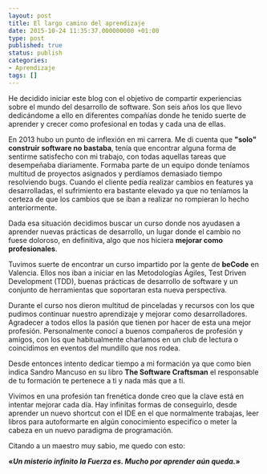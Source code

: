 ```yaml
---
layout: post
title: El largo camino del aprendizaje
date: 2015-10-24 11:35:37.000000000 +01:00
type: post
published: true
status: publish
categories:
- Aprendizaje
tags: []
---
```

He decidido iniciar este blog con el objetivo de compartir experiencias sobre el mundo del desarrollo de software. Son seis años los que llevo dedicándome a ello en diferentes compañías donde he tenido suerte de aprender y crecer como profesional en todas y cada una de ellas.

En 2013 hubo un punto de inflexión en mi carrera. Me di cuenta que **"solo" construir software no bastaba**, tenía que encontrar alguna forma de sentirme satisfecho con mi trabajo, con todas aquellas tareas que desempeñaba diariamente. Formaba parte de un equipo donde teníamos multitud de proyectos asignados y perdíamos demasiado tiempo resolviendo bugs. Cuando el cliente pedía realizar cambios en features ya desarrolladas, el sufrimiento era bastante elevado ya que no teníamos la certeza de que los cambios que se iban a realizar no rompieran lo hecho anteriormente.

Dada esa situación decidimos buscar un curso donde nos ayudasen a aprender nuevas prácticas de desarrollo, un lugar donde el cambio no fuese doloroso, en definitiva, algo que nos hiciera **mejorar como profesionales**.

Tuvimos suerte de encontrar un curso impartido por la gente de **beCode** en Valencia. Ellos nos iban a iniciar en las Metodologías Ágiles, Test Driven Development (TDD), buenas prácticas de desarrollo de software y un conjunto de herramientas que soportaran esta nueva perspectiva.

Durante el curso nos dieron multitud de pinceladas y recursos con los que pudimos continuar nuestro aprendizaje y mejorar como desarrolladores. Agradecer a todos ellos la pasión que tienen por hacer de esta una mejor profesión. Personalmente conocí a buenos compañeros de profesión y amigos, con los que habitualmente charlamos en un club de lectura o coincidimos en eventos del mundillo que nos rodea.

Desde entonces intento dedicar tiempo a mi formación ya que como bien indica Sandro Mancuso en su libro **The Software Craftsman** el responsable de tu formación te pertenece a ti y nada más que a ti.

Vivimos en una profesión tan frenética donde creo que la clave está en intentar mejorar cada día. Hay infinitas formas de conseguirlo, desde aprender un nuevo shortcut con el IDE en el que normalmente trabajas, leer libros para autoformarte en algún conocimiento especifico o meter la cabeza en un nuevo paradigma de programación.

Citando a un maestro muy sabio, me quedo con esto:

**«_Un misterio infinito la Fuerza es. Mucho por aprender aún queda._»**
